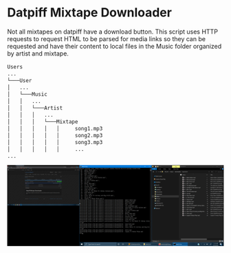 # Datpiff Mixtape Downloader

Not all mixtapes on datpiff have a download button. This script uses HTTP requests to request HTML to be parsed for media links so they can be requested and have their content to local files in the Music folder organized by artist and mixtape.

```
Users
...
└───User
│   ...
│   └───Music
│   │   ...
│   │   └───Artist
│   │   │   ...
│   │   │   └───Mixtape
│   │   │   │   │     song1.mp3
│   │   │   │   │     song2.mp3
│   │   │   │   │     song3.mp3
│   │   │   │   │     ...
...
```

![alt text](https://github.com/treatmesubj/Mixtape_DL/blob/master/Screenshot%20(7).png)
